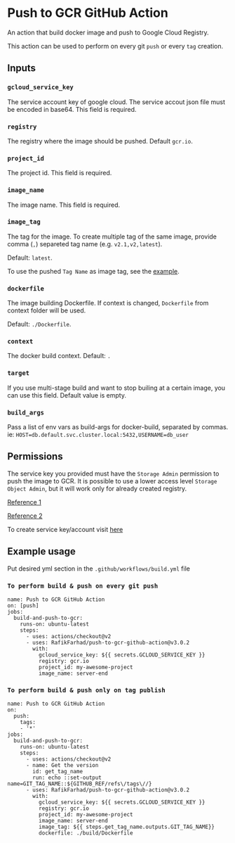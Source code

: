 # Push to GCR GitHub Action

An action that build docker image and push to Google Cloud Registry.

This action can be used to perform on every git `push` or every `tag` creation.

## Inputs

### `gcloud_service_key`
The service account key of google cloud. The service accout json file must be encoded in base64. This field is required.

### `registry`
The registry where the image should be pushed. Default `gcr.io`.

### `project_id`
The project id. This field is required.

### `image_name`
The image name. This field is required.

### `image_tag`
The tag for the image. To create multiple tag of the same image, provide comma (`,`) separeted tag name (e.g. `v2.1,v2,latest`).

Default: `latest`.

To use the pushed `Tag Name` as image tag, see the [example](https://github.com/RafikFarhad/push-to-gcr-github-action/blob/master/example/build_only_tags.yml).

### `dockerfile`
The image building Dockerfile. 
If context is changed, `Dockerfile` from context folder will be used.

Default: `./Dockerfile`.

### `context`
The docker build context. Default: `.`

### `target`
If you use multi-stage build and want to stop builing at a certain image, you can use this field. Default value is empty.

### `build_args`
Pass a list of env vars as build-args for docker-build, separated by commas. ie: `HOST=db.default.svc.cluster.local:5432,USERNAME=db_user`

## Permissions
The service key you provided must have the `Storage Admin` permission to push the image to GCR.
It is possible to use a lower access level `Storage Object Admin`, but it will work only for already created registry. 

[Reference 1](https://cloud.google.com/container-registry/docs/access-control)

[Reference 2](https://stackoverflow.com/a/39750467/6189461)

To create service key/account visit [here](https://console.cloud.google.com/iam-admin/serviceaccounts)

## Example usage
Put desired yml section in the `.github/workflows/build.yml` file
### `To perform build & push on every git push`

```
name: Push to GCR GitHub Action
on: [push]
jobs:
  build-and-push-to-gcr:
    runs-on: ubuntu-latest
    steps:
      - uses: actions/checkout@v2
      - uses: RafikFarhad/push-to-gcr-github-action@v3.0.2
        with:
          gcloud_service_key: ${{ secrets.GCLOUD_SERVICE_KEY }}
          registry: gcr.io
          project_id: my-awesome-project
          image_name: server-end

```
### `To perform build & push only on tag publish`

```
name: Push to GCR GitHub Action
on:
  push:
    tags:
    - '*'
jobs:
  build-and-push-to-gcr:
    runs-on: ubuntu-latest
    steps:
      - uses: actions/checkout@v2
      - name: Get the version
        id: get_tag_name
        run: echo ::set-output name=GIT_TAG_NAME::${GITHUB_REF/refs\/tags\//}
      - uses: RafikFarhad/push-to-gcr-github-action@v3.0.2
        with:
          gcloud_service_key: ${{ secrets.GCLOUD_SERVICE_KEY }}
          registry: gcr.io
          project_id: my-awesome-project
          image_name: server-end
          image_tag: ${{ steps.get_tag_name.outputs.GIT_TAG_NAME}}
          dockerfile: ./build/Dockerfile
```
